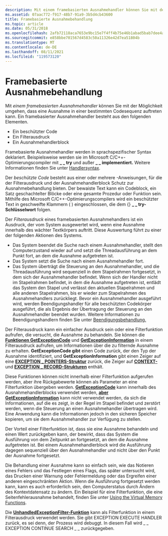 ```yaml
---
description: Mit einem framebasierten Ausnahmehandler können Sie mit der Möglichkeit umgehen, dass eine Ausnahme in einer bestimmten Codesequenz auftreten kann. Ein framebasierter Ausnahmehandler besteht aus den folgenden Elementen.
ms.assetid: 07aac772-f917-48b7-91a9-3b5d4cb43600
title: Framebasierte Ausnahmebehandlung
ms.topic: article
ms.date: 05/31/2018
ms.openlocfilehash: 2afb72118aca7653e9bc15e7f4ff4b75e46b1abad5bab7dee4a3397ae5f98e1b
ms.sourcegitcommit: e858bbe701567d4583c50a11326e42d7ea51804b
ms.translationtype: MT
ms.contentlocale: de-DE
ms.lasthandoff: 08/11/2021
ms.locfileid: "119573120"
---
```

# <a name="frame-based-exception-handling"></a>Framebasierte Ausnahmebehandlung

Mit *einem framebasierten Ausnahmehandler* können Sie mit der Möglichkeit umgehen, dass eine Ausnahme in einer bestimmten Codesequenz auftreten kann. Ein framebasierter Ausnahmehandler besteht aus den folgenden Elementen.

-   Ein beschützter Code
-   Ein Filterausdruck
-   Ein Ausnahmehandlerblock

Framebasierte Ausnahmehandler werden in sprachspezifischer Syntax deklariert. Beispielsweise werden sie im Microsoft C/C++-Optimierungscompiler mit **\_ \_ try** und außer **\_ \_ implementiert.** Weitere Informationen finden Sie unter [Handlersyntax](handler-syntax.md).

Der *beschützte Code* besteht aus einer oder mehrere -Anweisungen, für die der Filterausdruck und der Ausnahmehandlerblock Schutz zur Ausnahmebehandlung bieten. Der bewaiste Text kann ein Codeblock, ein Satz geschachtelter Blöcke oder eine gesamte Prozedur oder Funktion sein. Mithilfe des Microsoft C/C++-Optimierungscompilers wird ein beschützter Text in geschweifte Klammern ( ) eingeschlossen, die dem {} **\_ \_ try-Schlüsselwort** folgen.

Der *Filterausdruck* eines framebasierten Ausnahmehandlers ist ein Ausdruck, der vom System ausgewertet wird, wenn eine Ausnahme innerhalb des wächter Textkörpers auftritt. Diese Auswertung führt zu einer der folgenden Aktionen des Systems.

-   Das System beendet die Suche nach einem Ausnahmehandler, stellt den Computerzustand wieder auf und setzt die Threadausführung an dem Punkt fort, an dem die Ausnahme aufgetreten ist.
-   Das System setzt die Suche nach einem Ausnahmehandler fort.
-   Das System überträgt die Steuerung an den Ausnahmehandler, und die Threadausführung wird sequenziell in dem Stapelrahmen fortgesetzt, in dem sich der Ausnahmehandler befindet. Wenn sich der Handler nicht im Stapelrahmen befindet, in dem die Ausnahme aufgetreten ist, entlädt das System den Stapel und verlässt den aktuellen Stapelrahmen und alle anderen Stapelrahmen, bis er wieder zum Stapelrahmen des Ausnahmehandlers zurückliegt. Bevor ein Ausnahmehandler ausgeführt wird, werden Beendigungshandler für alle beschützten Codekörper ausgeführt, die als Ergebnis der Übertragung der Steuerung an den Ausnahmehandler beendet wurden. Weitere Informationen zu Beendigungshandlern finden Sie unter [Beendigungsbehandlung.](termination-handling.md)

Der Filterausdruck kann ein einfacher Ausdruck  sein oder eine Filterfunktion aufrufen, die versucht, die Ausnahme zu behandeln. Sie können die [**Funktionen GetExceptionCode**](getexceptioncode.md) und [**GetExceptionInformation**](getexceptioninformation.md) in einem Filterausdruck aufrufen, um Informationen über die zu filternde Ausnahme zu erhalten. **GetExceptionCode gibt** einen Code zurück, der den Typ der Ausnahme identifiziert, und **GetExceptionInformation** gibt einen Zeiger auf eine [**EXCEPTION \_ POINTERS-Struktur**](/windows/desktop/api/WinNT/ns-winnt-exception_pointers) zurück, die Zeiger auf [**CONTEXT-**](/windows/desktop/api/WinNT/ns-winnt-arm64_nt_context) und [**EXCEPTION \_ RECORD-Strukturen**](/windows/desktop/api/WinNT/ns-winnt-exception_record) enthält.

Diese Funktionen können nicht innerhalb einer Filterfunktion aufgerufen werden, aber ihre Rückgabewerte können als Parameter an eine Filterfunktion übergeben werden. [**GetExceptionCode**](getexceptioncode.md) kann innerhalb des Ausnahmehandlerblocks verwendet werden, [**aber GetExceptionInformation**](getexceptioninformation.md) kann nicht verwendet werden, da sich die Informationen, auf die es zeigt, in der Regel im Stapel befindet und zerstört werden, wenn die Steuerung an einen Ausnahmehandler übertragen wird. Eine Anwendung kann die Informationen jedoch in den sicheren Speicher kopieren, um sie dem Ausnahmehandler zur Verfügung zu stellen.

Der Vorteil einer Filterfunktion ist, dass sie eine Ausnahme behandeln und einen Wert zurückgeben kann, der bewirkt, dass das System die Ausführung von dem Zeitpunkt an fortgesetzt, an dem die Ausnahme aufgetreten ist. Bei einem Ausnahmehandlerblock wird die Ausführung dagegen sequenziell über den Ausnahmehandler und nicht über den Punkt der Ausnahme fortgesetzt.

Die Behandlung einer Ausnahme kann so einfach sein, wie das Notieren eines Fehlers und das Festlegen eines Flags, das später untersucht wird, das Drucken einer Warnung oder Fehlermeldung oder das Ergreifen einer anderen eingeschränkten Aktion. Wenn die Ausführung fortgesetzt werden kann, kann es auch erforderlich sein, den Computerstatus durch Ändern des Kontextdatensatz zu ändern. Ein Beispiel für eine Filterfunktion, die eine Seitenfehlerausnahme behandelt, finden Sie unter [Using the Virtual Memory Functions](../memory/using-the-memory-management-functions.md).

Die [**UnhandledExceptionFilter-Funktion**](/windows/win32/api/errhandlingapi/nf-errhandlingapi-unhandledexceptionfilter) kann als Filterfunktion in einem Filterausdruck verwendet werden. Sie gibt EXCEPTION EXECUTE HANDLER zurück, es sei denn, der Prozess wird debuggt. In diesem Fall wird \_ \_ EXCEPTION CONTINUE SEARCH \_ \_ zurückgegeben.

 

 
